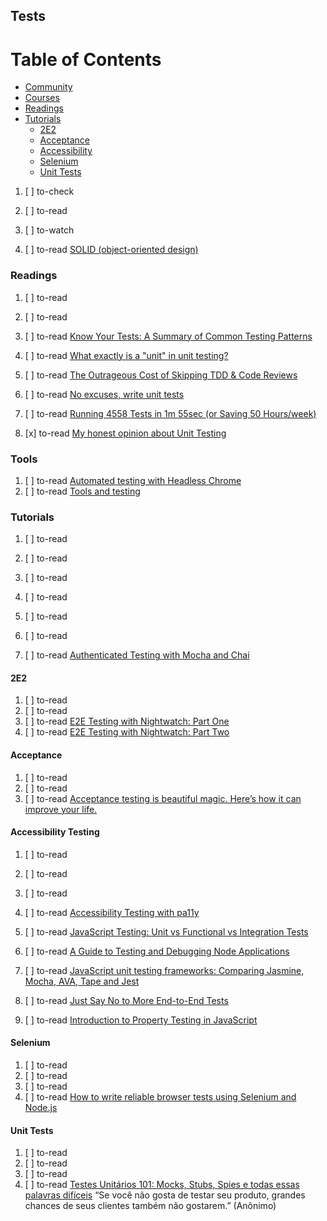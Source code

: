 ## Tests

# Table of Contents
<!-- MarkdownTOC depth=4 -->
  - [Community](#community)
  - [Courses](#courses)
  - [Readings](#readings)
  - [Tutorials](#tutorials)
    - [2E2](#2e2)
    - [Acceptance](#acceptance)
    - [Accessibility](#accessibility)
    - [Selenium](#slenium)
    - [Unit Tests](#unit-tests)
<!-- /MarkdownTOC -->

  1. [ ] to-check []()
  1. [ ] to-read []()
  1. [ ] to-watch []()

  1. [ ] to-read [SOLID (object-oriented design)](https://en.wikipedia.org/wiki/SOLID_%28object-oriented_design%29)

### Readings

  1. [ ] to-read []()
  1. [ ] to-read []()
  1. [ ] to-read [Know Your Tests: A Summary of Common Testing Patterns](https://dev.to/andelahmasila/know-your-tests-a-summary-of-common-testing-patterns)
  1. [ ] to-read [What exactly is a "unit" in unit testing?](https://dev.to/ruidfigueiredo/what-exactly-is-a-unit-in-unit-testing)
  1. [ ] to-read [The Outrageous Cost of Skipping TDD & Code Reviews](https://medium.com/javascript-scene/the-outrageous-cost-of-skipping-tdd-code-reviews-57887064c412)
  1. [ ] to-read [No excuses, write unit tests](https://dev.to/jackmarchant/no-excuses-write-unit-tests)

  1. [ ] to-read [Running 4558 Tests in 1m 55sec (or Saving 50 Hours/week)](https://engineering.classdojo.com/blog/2017/05/21/Running-4558-tests-in-1m-55sec/)
  1. [x] to-read [My honest opinion about Unit Testing](https://hackernoon.com/my-honest-opinion-about-unit-testing-84eee5e893ad)

### Tools

  1. [ ] to-read [Automated testing with Headless Chrome](https://developers.google.com/web/updates/2017/06/headless-karma-mocha-chai)
  1. [ ] to-read [Tools and testing](https://developer.mozilla.org/en-US/docs/Learn/Tools_and_testing)

### Tutorials

  1. [ ] to-read []()
  1. [ ] to-read []()
  1. [ ] to-read []()
  1. [ ] to-read []()
  1. [ ] to-read []()
  1. [ ] to-read []()

  1. [ ] to-read [Authenticated Testing with Mocha and Chai](https://codeburst.io/authenticated-testing-with-mocha-and-chai-7277c47020b7)

#### 2E2

  1. [ ] to-read []()
  1. [ ] to-read []()
  1. [ ] to-read [E2E Testing with Nightwatch: Part One](https://www.codementor.io/johnkennedy/e2e-testing-with-nightwatch-part-one-b44jzd6mv)
  1. [ ] to-read [E2E Testing with Nightwatch: Part Two](https://www.codementor.io/johnkennedy/e2e-testing-with-nightwatch-part-two-b57uwf375)

#### Acceptance

  1. [ ] to-read []()
  1. [ ] to-read []()
  1. [ ] to-read [Acceptance testing is beautiful magic. Here’s how it can improve your life.](https://medium.freecodecamp.org/acceptance-testing-is-beautiful-magic-heres-how-it-can-improve-your-life-41759775d19d)

#### Accessibility Testing

  1. [ ] to-read []()
  1. [ ] to-read []()
  1. [ ] to-read []()
  1. [ ] to-read [Accessibility Testing with pa11y](https://bitsofco.de/pa11y/)

  1. [ ] to-read [JavaScript Testing: Unit vs Functional vs Integration Tests](https://www.sitepoint.com/javascript-testing-unit-functional-integration)

  1. [ ] to-read [A Guide to Testing and Debugging Node Applications](https://www.sitepoint.com/testing-node-applications)
  1. [ ] to-read [JavaScript unit testing frameworks: Comparing Jasmine, Mocha, AVA, Tape and Jest](https://raygun.com/blog/javascript-unit-testing-frameworks)
  1. [ ] to-read [Just Say No to More End-to-End Tests](https://testing.googleblog.com/2015/04/just-say-no-to-more-end-to-end-tests.html)
  1. [ ] to-read [Introduction to Property Testing in JavaScript](https://speakerdeck.com/michaelficarra/introduction-to-property-testing-in-javascript)

#### Selenium

  1. [ ] to-read []()
  1. [ ] to-read []()
  1. [ ] to-read []()
  1. [ ] to-read [How to write reliable browser tests using Selenium and Node.js](https://medium.freecodecamp.org/how-to-write-reliable-browser-tests-using-selenium-and-node-js-c3fdafdca2a9)

#### Unit Tests

  1. [ ] to-read []()
  1. [ ] to-read []()
  1. [ ] to-read []()
  1. [ ] to-read [Testes Unitários 101: Mocks, Stubs, Spies e todas essas palavras difíceis](https://medium.com/trainingcenter/testes-unit%C3%A1rios-mocks-stubs-spies-e-todas-essas-palavras-dif%C3%ADceis-f2765ac87cc8) “Se você não gosta de testar seu produto, grandes chances de seus clientes também não gostarem.” (Anônimo)

